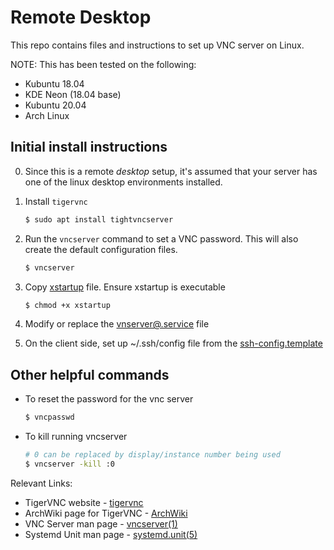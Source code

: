# Remote Desktop

This repo contains files and instructions to set up VNC server on Linux.

NOTE: This has been tested on the following:
 - Kubuntu 18.04
 - KDE Neon (18.04 base)
 - Kubuntu 20.04
 - Arch Linux

## Initial install instructions

 0. Since this is a remote _desktop_ setup, it's assumed that your server has one of the linux desktop environments installed.

 1. Install `tigervnc`
    ```sh
    $ sudo apt install tightvncserver
    ```

 2. Run the `vncserver` command to set a VNC password. This will also create the default configuration files.
    ```sh
    $ vncserver
    ```
 
 3. Copy [xstartup](xstartup) file. Ensure xstartup is executable
    ```sh
    $ chmod +x xstartup
    ```

 4. Modify or replace the [vnserver@.service](vnserver@.service) file

 5. On the client side, set up ~/.ssh/config file from the [ssh-config.template](ssh-config.template)

## Other helpful commands

 - To reset the password for the vnc server
    ```sh
    $ vncpasswd
    ```

 - To kill running vncserver
    ```sh
    # 0 can be replaced by display/instance number being used
    $ vncserver -kill :0
    ```

Relevant Links:

 - TigerVNC website - [tigervnc]
 - ArchWiki page for TigerVNC - [ArchWiki][arch-tigervnc]
 - VNC Server man page - [vncserver(1)][vncserver-man]
 - Systemd Unit man page - [systemd.unit(5)][systemd-unit-man]


[tigervnc]: <https://tigervnc.org/>
[arch-tigervnc]: <https://wiki.archlinux.org/index.php/TigerVNC>
[vncserver-man]: <https://linux.die.net/man/1/vncserver>
[systemd-unit-man]: <https://www.freedesktop.org/software/systemd/man/systemd.unit.html>
